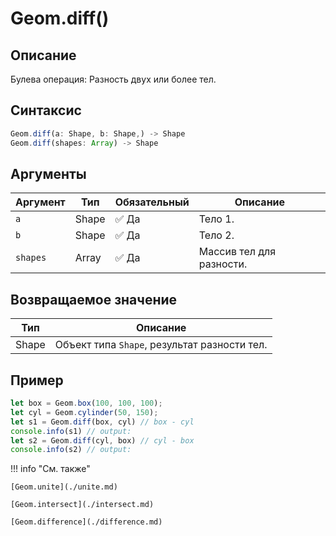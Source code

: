 # Geom.diff()

## Описание
Булева операция: Разность двух или более тел.

## Синтаксис
```javascript
Geom.diff(a: Shape, b: Shape,) -> Shape
Geom.diff(shapes: Array) -> Shape
```
## Аргументы

| Аргумент  | Тип           | Обязательный | Описание |
|-----------|---------------|--------------|---------------------------|
| `a`       | Shape         | :white_check_mark: Да | Тело 1. |
| `b`       | Shape         | :white_check_mark: Да | Тело 2. |
| `shapes`  | Array| :white_check_mark: Да | Массив тел для разности. |

## Возвращаемое значение

| Тип   | Описание                          |
|-------|-----------------------------------|
| Shape | Объект типа `Shape`, результат разности тел. |

## Пример
```javascript linenums="1"
let box = Geom.box(100, 100, 100);
let cyl = Geom.cylinder(50, 150);
let s1 = Geom.diff(box, cyl) // box - cyl
console.info(s1) // output:
let s2 = Geom.diff(cyl, box) // cyl - box
console.info(s2) // output:
```

!!! info "См. также"

    [Geom.unite](./unite.md)

    [Geom.intersect](./intersect.md)

    [Geom.difference](./difference.md)

